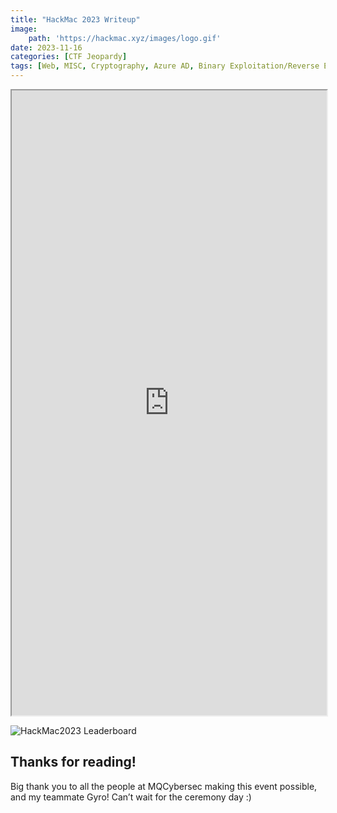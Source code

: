```yaml
---
title: "HackMac 2023 Writeup"
image: 
    path: 'https://hackmac.xyz/images/logo.gif'
date: 2023-11-16
categories: [CTF Jeopardy]
tags: [Web, MISC, Cryptography, Azure AD, Binary Exploitation/Reverse Engineering, SIEM, SecDim, Forensics, OSINT]
---
```


<iframe src="https://res.cloudinary.com/drvyfq7na/image/upload/v1729004169/HackMac2023_writeup_g0y1vk.pdf" width="100%" height="1000px"></iframe>

![HackMac2023 Leaderboard](https://res.cloudinary.com/drvyfq7na/image/upload/v1729004188/Leaderboard_Screenshot_a6j7kc.png)

## Thanks for reading!
Big thank you to all the people at MQCybersec making this event possible, and my teammate Gyro! Can’t wait for the ceremony day :)







